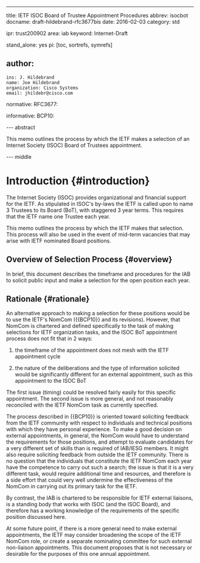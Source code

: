---
title: IETF ISOC Board of Trustee Appointment Procedures
abbrev: isocbot
docname: draft-hildebrand-rfc3677bis
date: 2016-02-03
category: std

ipr: trust200902
area: iab
keyword: Internet-Draft

stand_alone: yes
pi: [toc, sortrefs, symrefs]

author:
 -
    ins: J. Hildebrand
    name: Joe Hildebrand
    organization: Cisco Systems
    email: jhildebr@cisco.com

normative:
  RFC3677:

informative:
  BCP10:

--- abstract

This memo outlines the process by which the IETF makes a selection of
an Internet Society (ISOC) Board of Trustees appointment.

--- middle

Introduction        {#introduction}
============

The Internet Society (ISOC) provides organizational and financial
support for the IETF.  As stipulated in ISOC's by-laws the IETF is
called upon to name 3 Trustees to its Board (BoT), with staggered 3
year terms.  This requires that the IETF name one Trustee each year.

This memo outlines the process by which the IETF makes that
selection.  This process will also be used in the event of mid-term
vacancies that may arise with IETF nominated Board positions.

Overview of Selection Process   {#overview}
-----------------------------

In brief, this document describes the timeframe and procedures for
the IAB to solicit public input and make a selection for the open
position each year.

Rationale   {#rationale}
---------

An alternative approach to making a selection for these positions
would be to use the IETF's NomCom ({{BCP10}} and its revisions).
However, that NomCom is chartered and defined specifically to the
task of making selections for IETF organization tasks, and the ISOC
BoT appointment process does not fit that in 2 ways:

1.  the timeframe of the appointment does not mesh with the IETF
    appointment cycle

2.  the nature of the deliberations and the type of information
    solicited would be significantly different for an external
    appointment, such as this appointment to the ISOC BoT

The first issue (timing) could be resolved fairly easily for this
specific appointment.  The second issue is more general, and not
reasonably reconciled with the IETF NomCom task as currently
specified.

The process described in {{BCP10}} is oriented toward soliciting
feedback from the IETF community with respect to individuals and
technical positions with which they have personal experience.  To
make a good decision on external appointments, in general, the NomCom
would have to understand the requirements for those positions, and
attempt to evaluate candidates for a very different set of skills
than is required of IAB/IESG members.  It might also require
soliciting feedback from outside the IETF community.   There is no
question that the individuals that constitute the IETF NomCom each
year have the competence to carry out such a search; the issue is
that it is a very different task, would require additional time and
resources, and therefore is a side effort that could very well
undermine the effectiveness of the NomCom in carrying out its primary
task for the IETF.

By contrast, the IAB is chartered to be responsible for IETF external
liaisons, is a standing body that works with ISOC (and the ISOC
Board), and therefore has a working knowledge of the requirements of
the specific position discussed here.

At some future point, if there is a more general need to make
external appointments, the IETF may consider broadening the scope of
the IETF NomCom role, or create a separate nominating committee for
such external non-liaison appointments.  This document proposes that
is not necessary or desirable for the purposes of this one annual
appointment.
